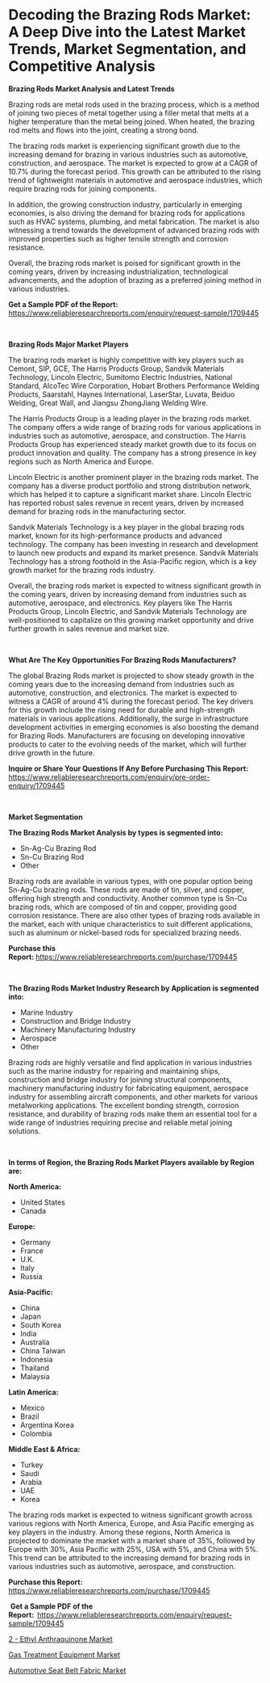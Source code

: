 <p><h1>Decoding the Brazing Rods Market: A Deep Dive into the Latest Market Trends, Market Segmentation, and Competitive Analysis</h1></p><p><strong>Brazing Rods Market Analysis and Latest Trends</strong></p>
<p><p>Brazing rods are metal rods used in the brazing process, which is a method of joining two pieces of metal together using a filler metal that melts at a higher temperature than the metal being joined. When heated, the brazing rod melts and flows into the joint, creating a strong bond.</p><p>The brazing rods market is experiencing significant growth due to the increasing demand for brazing in various industries such as automotive, construction, and aerospace. The market is expected to grow at a CAGR of 10.7% during the forecast period. This growth can be attributed to the rising trend of lightweight materials in automotive and aerospace industries, which require brazing rods for joining components.</p><p>In addition, the growing construction industry, particularly in emerging economies, is also driving the demand for brazing rods for applications such as HVAC systems, plumbing, and metal fabrication. The market is also witnessing a trend towards the development of advanced brazing rods with improved properties such as higher tensile strength and corrosion resistance.</p><p>Overall, the brazing rods market is poised for significant growth in the coming years, driven by increasing industrialization, technological advancements, and the adoption of brazing as a preferred joining method in various industries.</p></p>
<p><strong>Get a Sample PDF of the Report:&nbsp;</strong> <a href="https://www.reliableresearchreports.com/enquiry/request-sample/1709445">https://www.reliableresearchreports.com/enquiry/request-sample/1709445</a></p>
<p>&nbsp;</p>
<p><strong>Brazing Rods Major Market Players</strong></p>
<p><p>The brazing rods market is highly competitive with key players such as Cemont, SIP, GCE, The Harris Products Group, Sandvik Materials Technology, Lincoln Electric, Sumitomo Electric Industries, National Standard, AlcoTec Wire Corporation, Hobart Brothers Performance Welding Products, Saarstahl, Haynes International, LaserStar, Luvata, Beiduo Welding, Great Wall, and Jiangsu ZhongJiang Welding Wire.</p><p>The Harris Products Group is a leading player in the brazing rods market. The company offers a wide range of brazing rods for various applications in industries such as automotive, aerospace, and construction. The Harris Products Group has experienced steady market growth due to its focus on product innovation and quality. The company has a strong presence in key regions such as North America and Europe.</p><p>Lincoln Electric is another prominent player in the brazing rods market. The company has a diverse product portfolio and strong distribution network, which has helped it to capture a significant market share. Lincoln Electric has reported robust sales revenue in recent years, driven by increased demand for brazing rods in the manufacturing sector.</p><p>Sandvik Materials Technology is a key player in the global brazing rods market, known for its high-performance products and advanced technology. The company has been investing in research and development to launch new products and expand its market presence. Sandvik Materials Technology has a strong foothold in the Asia-Pacific region, which is a key growth market for the brazing rods industry.</p><p>Overall, the brazing rods market is expected to witness significant growth in the coming years, driven by increasing demand from industries such as automotive, aerospace, and electronics. Key players like The Harris Products Group, Lincoln Electric, and Sandvik Materials Technology are well-positioned to capitalize on this growing market opportunity and drive further growth in sales revenue and market size.</p></p>
<p>&nbsp;</p>
<p><strong>What Are The Key Opportunities For Brazing Rods Manufacturers?</strong></p>
<p><p>The global Brazing Rods market is projected to show steady growth in the coming years due to the increasing demand from industries such as automotive, construction, and electronics. The market is expected to witness a CAGR of around 4% during the forecast period. The key drivers for this growth include the rising need for durable and high-strength materials in various applications. Additionally, the surge in infrastructure development activities in emerging economies is also boosting the demand for Brazing Rods. Manufacturers are focusing on developing innovative products to cater to the evolving needs of the market, which will further drive growth in the future.</p></p>
<p><strong>Inquire or Share Your Questions If Any Before Purchasing This Report:</strong> <a href="https://www.reliableresearchreports.com/enquiry/pre-order-enquiry/1709445">https://www.reliableresearchreports.com/enquiry/pre-order-enquiry/1709445</a></p>
<p>&nbsp;</p>
<p><strong>Market Segmentation</strong></p>
<p><strong>The Brazing Rods Market Analysis by types is segmented into:</strong></p>
<p><ul><li>Sn-Ag-Cu Brazing Rod</li><li>Sn-Cu Brazing Rod</li><li>Other</li></ul></p>
<p><p>Brazing rods are available in various types, with one popular option being Sn-Ag-Cu brazing rods. These rods are made of tin, silver, and copper, offering high strength and conductivity. Another common type is Sn-Cu brazing rods, which are composed of tin and copper, providing good corrosion resistance. There are also other types of brazing rods available in the market, each with unique characteristics to suit different applications, such as aluminum or nickel-based rods for specialized brazing needs.</p></p>
<p><strong>Purchase this Report:&nbsp;</strong><a href="https://www.reliableresearchreports.com/purchase/1709445">https://www.reliableresearchreports.com/purchase/1709445</a></p>
<p>&nbsp;</p>
<p><strong>The Brazing Rods Market Industry Research by Application is segmented into:</strong></p>
<p><ul><li>Marine Industry</li><li>Construction and Bridge Industry</li><li>Machinery Manufacturing Industry</li><li>Aerospace</li><li>Other</li></ul></p>
<p><p>Brazing rods are highly versatile and find application in various industries such as the marine industry for repairing and maintaining ships, construction and bridge industry for joining structural components, machinery manufacturing industry for fabricating equipment, aerospace industry for assembling aircraft components, and other markets for various metalworking applications. The excellent bonding strength, corrosion resistance, and durability of brazing rods make them an essential tool for a wide range of industries requiring precise and reliable metal joining solutions.</p></p>
<p>&nbsp;</p>
<p><strong>In terms of Region, the Brazing Rods Market Players available by Region are:</strong></p>
<p>
    <p> <strong> North America: </strong>
        <ul>
            <li>United States</li>
            <li>Canada</li>
        </ul>
        </p> 
    <p> <strong> Europe: </strong>
        <ul>
            <li>Germany</li>
            <li>France</li>
            <li>U.K.</li>
            <li>Italy</li>
            <li>Russia</li>
        </ul>
        </p> 
    <p> <strong> Asia-Pacific: </strong>
        <ul>
            <li>China</li>
            <li>Japan</li>
            <li>South Korea</li>
            <li>India</li>
            <li>Australia</li>
            <li>China Taiwan</li>
            <li>Indonesia</li>
            <li>Thailand</li>
            <li>Malaysia</li>
        </ul>
        </p> 
    <p> <strong> Latin America: </strong>
        <ul>
            <li>Mexico</li>
            <li>Brazil</li>
            <li>Argentina Korea</li>
            <li>Colombia</li>
        </ul>
        </p> 
    <p> <strong> Middle East & Africa: </strong>
        <ul>
            <li>Turkey</li>
            <li>Saudi</li>
            <li>Arabia</li>
            <li>UAE</li>
            <li>Korea</li>
        </ul>
    </p>
    </p>
<p><p>The brazing rods market is expected to witness significant growth across various regions with North America, Europe, and Asia Pacific emerging as key players in the industry. Among these regions, North America is projected to dominate the market with a market share of 35%, followed by Europe with 30%, Asia Pacific with 25%, USA with 5%, and China with 5%. This trend can be attributed to the increasing demand for brazing rods in various industries such as automotive, aerospace, and construction.</p></p>
<p><strong>Purchase this Report: </strong><a href="https://www.reliableresearchreports.com/purchase/1709445">https://www.reliableresearchreports.com/purchase/1709445</a></p>
<p>&nbsp;<strong>Get a Sample PDF of the Report:&nbsp;&nbsp;</strong><a href="https://www.reliableresearchreports.com/enquiry/request-sample/1709445">https://www.reliableresearchreports.com/enquiry/request-sample/1709445</a></p>
<p><strong></strong></p>
<p><p><a href="https://view.publitas.com/reportprime-1/2-ethyl-anthraquinone-market-centers-on-aspects-such-as-market-growth-market-share-market-opportunity-and-projected-forecasts-spanning-from-2023-to-2030/">2 - Ethyl Anthraquinone Market</a></p><p><a href="https://view.publitas.com/reportprime-1/insights-into-gas-treatment-equipment-market-size-analysing-market-share-trends-and-growth-from-2023-to-2030/">Gas Treatment Equipment Market</a></p><p><a href="https://view.publitas.com/reportprime-1/automotive-seat-belt-fabric-market-analysis-examines-its-scope-on-growth-opportunities-and-forecasted-trends-spanning-from-2023-to-2030/">Automotive Seat Belt Fabric Market</a></p></p>